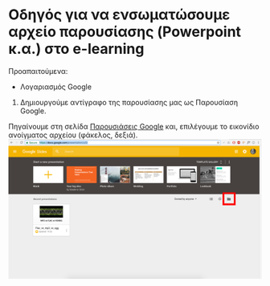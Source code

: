# Οδηγός για να ενσωματώσουμε αρχείο παρουσίασης (Powerpoint κ.α.) στο e-learning
Προαπαιτούμενα:
- Λογαριασμός Google

1. Δημιουργούμε αντίγραφο της παρουσίασης μας ως Παρουσίαση Google.

Πηγαίνουμε στη σελίδα [Παρουσιάσεις Google](https://docs.google.com/presentation/u/0/) και, επιλέγουμε το εικονίδιο ανοίγματος αρχείου (φάκελος, δεξιά).
![1](https://github.com/vannes1312/tutorial/blob/master/1.png)
